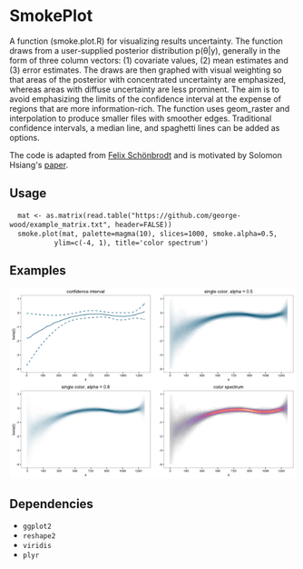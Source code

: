 # SmokePlot

A function (smoke.plot.R) for visualizing results uncertainty. The function draws from a user-supplied posterior distribution p(θ|y), generally in the form of three column vectors: (1) covariate values, (2) mean estimates and (3) error estimates. The draws are then graphed with visual weighting so that areas of the posterior with concentrated uncertainty are emphasized, whereas areas with diffuse uncertainty are less prominent. The aim is to avoid emphasizing the limits of the confidence interval at the expense of regions that are more information-rich. The function uses geom_raster and interpolation to produce smaller files with smoother edges. Traditional confidence intervals, a median line, and spaghetti lines can be added as options.

The code is adapted from [Felix Schönbrodt](http://www.nicebread.de/visually-weighted-watercolor-plots-new-variants-please-vote/) and is motivated by Solomon Hsiang's [paper](http://papers.ssrn.com/sol3/papers.cfm?abstract_id=2265501).

## Usage
```
  mat <- as.matrix(read.table("https://github.com/george-wood/example_matrix.txt", header=FALSE))
  smoke.plot(mat, palette=magma(10), slices=1000, smoke.alpha=0.5,
           ylim=c(-4, 1), title='color spectrum')
```

## Examples
![Ex1](/img/smoke_plots.png)

## Dependencies
* ```ggplot2```
* ```reshape2```
* ```viridis```
* ```plyr```
